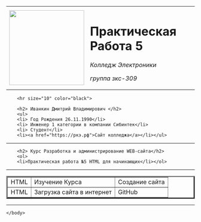 <!DOCTYPE html>
<html>
<head>
    <meta charset="UTF-8">
    <meta http-equiv="X-UA-Compatible" content="IE=edge">
    <meta name="viewport" content="width=device-width, initial-scale=1.0">
    <title>Document</title>
    </head>
    <body>
    <table>
    <tr>
    <td><img src="https://kartinkin.net/uploads/posts/2022-02/1645092668_2-kartinkin-net-p-ucheba-kartinki-2.jpg" width="200" />
    </td>
    <td>
    <h1>Практическая Работа 5</h1>
        <p><em>Колледж Электроники</em></p>
        <p><em>группа зкс-309</em></p>
    </td>
    </tr>
    </table>

        <hr size="10" color="black">

        <h2> Иванкин Дмитрий Владимирович </h2>
        <ul>
        <li> Год Рождения 26.11.1990</li>
        <li> Инженер 1 категории в компании Сибинтек</li>
        <li> Студент</li>
        <li><a href="https://ркэ.рф">Сайт колледжа</a></li></ul>

<hr size="10" color="black">

        <h2> Курс Разработка и администрирование WEB-сайта</h2>
        <ol>
        <li>Практическая работа №5 HTML для начинающих</li></ol>  

<hr size="10" color="black">      

<table border="3">
 <tr>
  <td> HTML</td>
  <td>Изучение Курса</td>
  <td> Создание сайта</td>
  </tr>
  <tr>
  <td>HTML</td>
  <td>Загрузка сайта в интернет</td>
  <td>GitHub</td>
  </tr>

  </table>

<hr size="10" color="black"> 

    </body>
</html>
